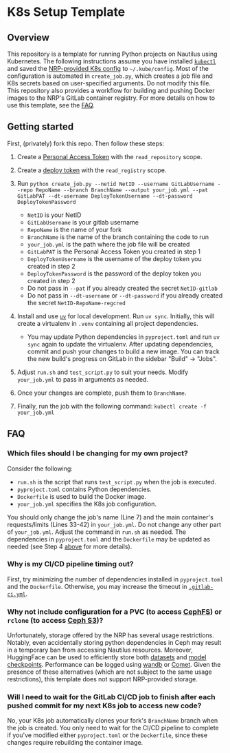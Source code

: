 # K8s Setup Template

## Overview

This repository is a template for running Python projects on Nautilus using Kubernetes. The following instructions assume you have installed [`kubectl`](https://kubernetes.io/docs/tasks/tools/) and saved the [NRP-provided K8s config](https://portal.nrp-nautilus.io/authConfig) to `~/.kube/config`. Most of the configuration is automated in `create_job.py`, which creates a job file and K8s secrets based on user-specified arguments. Do not modify this file. This repository also provides a workflow for building and pushing Docker images to the NRP's GitLab container registry. For more details on how to use this template, see the [FAQ](#faq). 

## Getting started

First, (privately) fork this repo. Then follow these steps:

1. Create a [Personal Access Token](https://docs.gitlab.com/user/profile/personal_access_tokens/) with the `read_repository` scope.
2. Create a [deploy token](https://docs.gitlab.com/user/project/deploy_tokens/) with the `read_registry` scope.
3. Run `python create_job.py --netid NetID --username GitLabUsername --repo RepoName --branch BranchName --output your_job.yml --pat GitLabPAT --dt-username DeployTokenUsername --dt-password DeployTokenPassword`
    - `NetID` is your NetID
    - `GitLabUsername` is your gitlab username
    - `RepoName` is the name of your fork
    - `BranchName` is the name of the branch containing the code to run
    - `your_job.yml` is the path where the job file will be created
    - `GitLabPAT` is the Personal Access Token you created in step 1
    - `DeployTokenUsername` is the username of the deploy token you created in step 2
    - `DeployTokenPassword` is the password of the deploy token you created in step 2
    - Do not pass in `--pat` if you already created the secret `NetID-gitlab`
    - Do not pass in `--dt-username` or `--dt-password` if you already created the secret `NetID-RepoName-regcred`

4. Install and use [`uv`](https://docs.astral.sh/uv/getting-started/installation/) for local development. Run `uv sync`. Initially, this will create a virtualenv in `.venv` containing all project dependencies.
    - You may update Python dependencies in `pyproject.toml` and run `uv sync` again to update the virtualenv. After updating dependencies, commit and push your changes to build a new image. You can track the new build\'s progress on GitLab in the sidebar \"Build\" -> \"Jobs\".
5. Adjust `run.sh` and `test_script.py` to suit your needs. Modify `your_job.yml` to pass in arguments as needed.
6. Once your changes are complete, push them to `BranchName`.
7. Finally, run the job with the following command: `kubectl create -f your_job.yml`

## FAQ

### Which files should I be changing for my own project?

Consider the following:
- `run.sh` is the script that runs `test_script.py` when the job is executed.
- `pyproject.toml` contains Python dependencies.
- `Dockerfile` is used to build the Docker image.
- `your_job.yml` specifies the K8s job configuration.

You should only change the job's name (Line 7) and the main container's requests/limits (Lines 33-42) in `your_job.yml`. Do not change any other part of `your_job.yml`. Adjust the command in `run.sh` as needed. The dependencies in `pyproject.toml` and the `Dockerfile` may be updated as needed (see Step 4 [above](#getting-started) for more details).


### Why is my CI/CD pipeline timing out?

First, try minimizing the number of dependencies installed in `pyproject.toml` and the `Dockerfile`. Otherwise, you may increase the timeout in [`.gitlab-ci.yml`](https://gitlab.nrp-nautilus.io/varuniyer/k8s-setup-template/-/blob/main/.gitlab-ci.yml?ref_type=heads#L7).


### Why not include configuration for a PVC (to access [CephFS](https://nrp.ai/documentation/userdocs/storage/ceph/)) or `rclone` (to access [Ceph S3](https://nrp.ai/documentation/userdocs/storage/ceph-s3/))?

Unfortunately, storage offered by the NRP has several usage restrictions. Notably, even accidentally storing python dependencies in Ceph may result in a temporary ban from accessing Nautilus resources. Moreover, HuggingFace can be used to efficiently store both [datasets](https://huggingface.co/docs/datasets/en/create_dataset) and [model checkpoints](https://huggingface.co/docs/huggingface_hub/en/guides/upload). Performance can be logged using [wandb](https://docs.wandb.ai/) or [Comet](https://www.comet.com/docs/). Given the presence of these alternatives (which are not subject to the same usage restrictions), this template does not support NRP-provided storage.

### Will I need to wait for the GitLab CI/CD job to finish after each pushed commit for my next K8s job to access new code?

No, your K8s job automatically clones your fork's `BranchName` branch when the job is created. You only need to wait for the CI/CD pipeline to complete if you've modified either `pyproject.toml` or the `Dockerfile`, since these changes require rebuilding the container image.